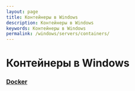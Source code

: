 ```yaml
---
layout: page
title: Контейнеры в Windows
description: Контейнеры в Windows
keywords: Контейнеры в Windows
permalink: /windows/servers/containers/
---
```


# Контейнеры в Windows

### [Docker](/windows/servers/containers/docker/)
